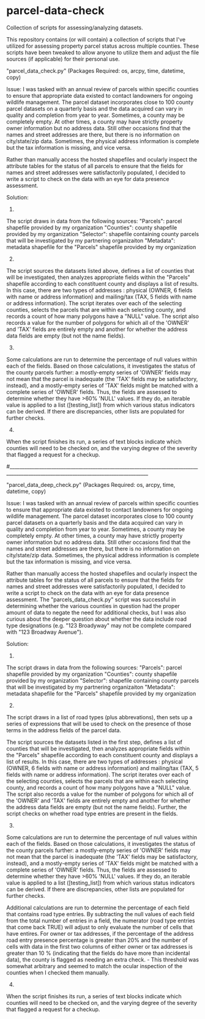 # parcel-data-check
 Collection of scripts for assessing/analyzing datasets.

This repository contains (or will contain) a collection of scripts that I've utilized for assessing property parcel status across multiple counties. These scripts have been tweaked to allow anyone to utilize them and adjust the file sources (if applicable) for their personal use. 



"parcel_data_check.py"                 (Packages Required: os, arcpy, time, datetime, copy)

Issue: 
I was tasked with an annual review of parcels within specific counties to ensure that appropriate data existed to contact landowners for ongoing wildlife management. The parcel dataset incorporates close to 100 county parcel datasets on a quarterly basis and the data acquired can vary in quality and completion from year to year. Sometimes, a county may be completely empty. At other times, a county may have strictly property owner information but no address data. Still other occasions find that the names and street addresses are there, but there is no information on city/state/zip data. Sometimes, the physical address information is complete but the tax information is missing, and vice versa.

Rather than manually access the hosted shapefiles and ocularly inspect the attribute tables for the status of all parcels to ensure that the fields for names and street addresses were satisfactorily populated, I decided to write a script to check on the data with an eye for data presence assessment. 


Solution: 

1)
The script draws in data from the following sources:
"Parcels": parcel shapefile provided by my organization
"Counties": county shapefile provided by my organization
"Selector": shapefile containing county parcels that will be investigated by my partnering organizaiton
"Metadata": metadata shapefile for the "Parcels" shapefile provided by my organization

2)
The script sources the datasets listed above, defines a list of counties that will be investigated, then analyzes appropriate fields within the "Parcels" shapefile according to each constituent county and displays a list of results. In this case, there are two types of addresses : physical (OWNER, 6 fields with name or address information) and mailing/tax (TAX, 5 fields with name or address information). The script iterates over each of the selecting counties, selects the parcels that are within each selecting county, and records a count of how many polygons have a "NULL" value. The script also records a value for the number of polygons for which all of the 'OWNER' and 'TAX' fields are entirely empty and another for whether the address data fields are empty (but not the name fields). 

3)
Some calculations are run to determine the percentage of null values within each of the fields. Based on those calculations, it  investigates the status of the county parcels further: a mostly-empty series of 'OWNER' fields may not mean that the parcel is inadequate (the 'TAX' fields may be satisfactory, instead), and a mostly-empty series of 'TAX' fields might be matched with a complete series of 'OWNER' fields. Thus, the fields are assessed to determine whether they have >60% 'NULL' values. If they do, an iterable value is applied to a list ([testing_list]) from which various status indicators can be derived. If there are discrepancies, other lists are populated for further checks. 

4)
When the script finishes its run, a series of text blocks indicate which counties will need to be checked on, and the varying degree of the severity that flagged a request for a checkup. 

#_______________________________________________________________________________________________________________________________________


"parcel_data_deep_check.py"                 (Packages Required: os, arcpy, time, datetime, copy)

Issue: 
I was tasked with an annual review of parcels within specific counties to ensure that appropriate data existed to contact landowners for ongoing wildlife management. The parcel dataset incorporates close to 100 county parcel datasets on a quarterly basis and the data acquired can vary in quality and completion from year to year. Sometimes, a county may be completely empty. At other times, a county may have strictly property owner information but no address data. Still other occasions find that the names and street addresses are there, but there is no information on city/state/zip data. Sometimes, the physical address information is complete but the tax information is missing, and vice versa.

Rather than manually access the hosted shapefiles and ocularly inspect the attribute tables for the status of all parcels to ensure that the fields for names and street addresses were satisfactorily populated, I decided to write a script to check on the data with an eye for data presence assessment. The "parcels_data_check.py" script was successful in determining whether the various counties in question had the proper amount of data to negate the need for additional checks, but I was also curious about the deeper question about whether the data include road type designations (e.g. "123 Broadyway" may not be complete compared with "123 Broadway Avenue").


Solution: 

1)
The script draws in data from the following sources:
"Parcels": parcel shapefile provided by my organization
"Counties": county shapefile provided by my organization
"Selector": shapefile containing county parcels that will be investigated by my partnering organizaiton
"Metadata": metadata shapefile for the "Parcels" shapefile provided by my organization

2)
The script draws in a list of road types (plus abbrevations), then sets up a series of expressions that will be used to check on the presence of those terms in the address fields of the parcel data. 

The script sources the datasets listed in the first step, defines a list of counties that will be investigated, then analyzes appropriate fields within the "Parcels" shapefile according to each constituent county and displays a list of results. In this case, there are two types of addresses : physical (OWNER, 6 fields with name or address information) and mailing/tax (TAX, 5 fields with name or address information). The script iterates over each of the selecting counties, selects the parcels that are within each selecting county, and records a count of how many polygons have a "NULL" value. The script also records a value for the number of polygons for which all of the 'OWNER' and 'TAX' fields are entirely empty and another for whether the address data fields are empty (but not the name fields). Further, the script checks on whether road type entries are present in the fields. 

3)
Some calculations are run to determine the percentage of null values within each of the fields. Based on those calculations, it  investigates the status of the county parcels further: a mostly-empty series of 'OWNER' fields may not mean that the parcel is inadequate (the 'TAX' fields may be satisfactory, instead), and a mostly-empty series of 'TAX' fields might be matched with a complete series of 'OWNER' fields. Thus, the fields are assessed to determine whether they have >60% 'NULL' values. If they do, an iterable value is applied to a list ([testing_list]) from which various status indicators can be derived. If there are discrepancies, other lists are populated for further checks. 

Additional calculations are run to determine the percentage of each field that contains road type entries. By subtracting the null values of each field from the total number of entries in a field, the numerator (road type entries that come back TRUE) will adjust to only evaluate the number of cells that have entires. For owner or tax addresses, if the percentage of the address road entry presence percentage is greater than 20% and the number of cells with data in the first two columns of either owner or tax addresses is greater than 10 % (indicating that the fields do have more than incidental data), the county is flagged as needing an extra check. 
        - This threshold was somewhat arbitrary and seemed to match the ocular inspection of the counties when I checked them manually.

4)
When the script finishes its run, a series of text blocks indicate which counties will need to be checked on, and the varying degree of the severity that flagged a request for a checkup. 

